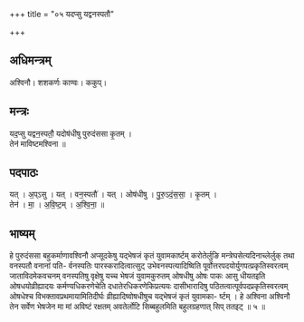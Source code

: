 +++
title = "०५ यदप्सु यद्वनस्पतौ"

+++
## अधिमन्त्रम्
अश्विनौ। शशकर्णः काण्वः। ककुप्।

## मन्त्रः
यद॒प्सु यद्वन॒स्पतौ॒ यदोष॑धीषु पुरुदंससा कृ॒तम् ।  
तेन॑ माविष्टमश्विना ॥

## पदपाठः
यत् । अ॒प्ऽसु । यत् । वन॒स्पतौ॑ । यत् । ओष॑धीषु । पु॒रु॒ऽदं॒स॒सा॒ । कृ॒तम् ।  
तेन॑ । मा॒ । अ॒वि॒ष्ट॒म् । अ॒श्वि॒ना॒ ॥

## भाष्यम्
हे पुरुदंससा बहुकर्माणावश्विनौ अप्सूदकेषु यद्भेषजं कृतं युवामकार्ष्टम् करोतेर्लुङि मन्त्रेघसेत्यदिनाच्लेर्लुक् तथा वनस्पतौ वनानां पति- र्वनस्पतिः पारस्करादित्वात्सुट् उभेवनस्पत्यादिष्विति पूर्वोत्तरपदयोर्युगपत्प्रकृतिस्वरत्वम् जाताविदमेकवचनम् वनस्पतिषु वृक्षेषु यच्च भेषजं युवामकुरुतम् ओषधीषु ओषः पाकः आसु धीयतइति ओषधयोव्रीह्यादयः कर्मण्यधिकरणेचेति दधातेरधिकरणेकिप्रत्ययः दासीभारादिषु पठितत्वात्पूर्वपदप्रकृतिस्वरत्वम् ओषधेश्च विभक्तावप्रथमायामितिदीर्घः व्रीह्यादिष्वोषधीषुच यद्भेषजं कृतं युवामका- र्ष्टम् । हे अश्विना अश्विनौ तेन सर्वेण भेषजेन मा मां अविष्टं रक्षतम् अवतेर्लोटि सिब्बहुलमिति बहुलग्रहणात् सिप् ततइट् ॥ ५ ॥